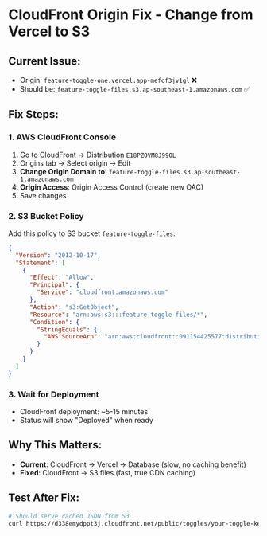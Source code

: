 # CloudFront Origin Fix - Change from Vercel to S3

## Current Issue:
- Origin: `feature-toggle-one.vercel.app-mefcf3jv1gl` ❌
- Should be: `feature-toggle-files.s3.ap-southeast-1.amazonaws.com` ✅

## Fix Steps:

### 1. AWS CloudFront Console
1. Go to CloudFront → Distribution `E18PZOVM8J99OL`
2. Origins tab → Select origin → Edit
3. **Change Origin Domain to**: `feature-toggle-files.s3.ap-southeast-1.amazonaws.com`
4. **Origin Access**: Origin Access Control (create new OAC)
5. Save changes

### 2. S3 Bucket Policy
Add this policy to S3 bucket `feature-toggle-files`:
```json
{
  "Version": "2012-10-17",
  "Statement": [
    {
      "Effect": "Allow",
      "Principal": {
        "Service": "cloudfront.amazonaws.com"
      },
      "Action": "s3:GetObject",
      "Resource": "arn:aws:s3:::feature-toggle-files/*",
      "Condition": {
        "StringEquals": {
          "AWS:SourceArn": "arn:aws:cloudfront::091154425577:distribution/E18PZOVM8J99OL"
        }
      }
    }
  ]
}
```

### 3. Wait for Deployment
- CloudFront deployment: ~5-15 minutes
- Status will show "Deployed" when ready

## Why This Matters:
- **Current**: CloudFront → Vercel → Database (slow, no caching benefit)
- **Fixed**: CloudFront → S3 files (fast, true CDN caching)

## Test After Fix:
```bash
# Should serve cached JSON from S3
curl https://d338emydppt3j.cloudfront.net/public/toggles/your-toggle-key.json
```